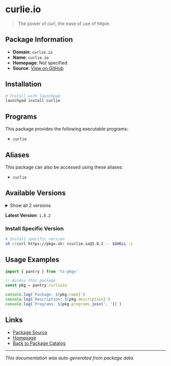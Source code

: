 # curlie.io

> The power of curl, the ease of use of httpie.

## Package Information

- **Domain**: `curlie.io`
- **Name**: `curlie.io`
- **Homepage**: Not specified
- **Source**: [View on GitHub](https://github.com/pkgxdev/pantry/tree/main/projects/curlie.io/package.yml)

## Installation

```bash
# Install with launchpad
launchpad install curlie
```

## Programs

This package provides the following executable programs:

- `curlie`

## Aliases

This package can also be accessed using these aliases:

- `curlie`

## Available Versions

<details>
<summary>Show all 2 versions</summary>

- `1.8.2`, `1.7.2`

</details>

**Latest Version**: `1.8.2`

### Install Specific Version

```bash
# Install specific version
sh <(curl https://pkgx.sh) +curlie.io@1.8.2 -- $SHELL -i
```

## Usage Examples

```typescript
import { pantry } from 'ts-pkgx'

// Access this package
const pkg = pantry.curlieio

console.log(`Package: ${pkg.name}`)
console.log(`Description: ${pkg.description}`)
console.log(`Programs: ${pkg.programs.join(', ')}`)
```

## Links

- [Package Source](https://github.com/pkgxdev/pantry/tree/main/projects/curlie.io/package.yml)
- [Homepage](#)
- [Back to Package Catalog](../package-catalog.md)

---

*This documentation was auto-generated from package data.*
